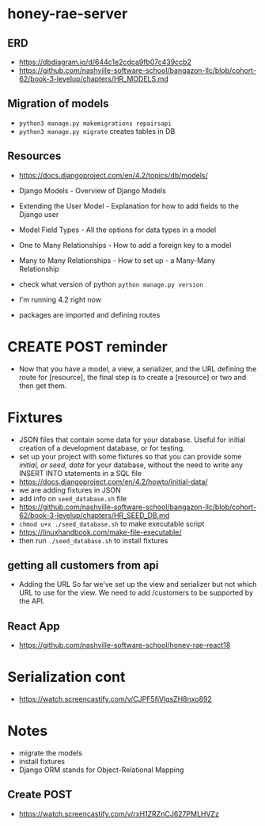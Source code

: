 # honey-rae-server

## ERD
- https://dbdiagram.io/d/644c1e2cdca9fb07c439ccb2
- https://github.com/nashville-software-school/bangazon-llc/blob/cohort-62/book-3-levelup/chapters/HR_MODELS.md

## Migration of models 
- `python3 manage.py makemigrations repairsapi`
- `python3 manage.py migrate` creates tables in DB

## Resources
- https://docs.djangoproject.com/en/4.2/topics/db/models/
- Django Models - Overview of Django Models
- Extending the User Model - Explanation for how to add fields to the Django user
- Model Field Types - All the options for data types in a model
- One to Many Relationships - How to add a foreign key to a model
- Many to Many Relationships - How to set up - a Many-Many Relationship
- check what version of python `python manage.py version` 
- I'm running 4.2 right now

- packages are imported and defining routes

# CREATE POST reminder
- Now that you have a model, a view, a serializer, and the URL defining the route for 
[resource], the final step is to create a [resource] or two and then get them.

# Fixtures
- JSON files that contain some data for your database. Useful for initial creation of a development database, or for testing.
- set up your project with some fixtures so that you can provide some *initial, or seed, data* for your database, without the need to write any INSERT INTO statements in a SQL file
- https://docs.djangoproject.com/en/4.2/howto/initial-data/
- we are adding fixtures in JSON
- add info on `seed_database.sh` file
- https://github.com/nashville-software-school/bangazon-llc/blob/cohort-62/book-3-levelup/chapters/HR_SEED_DB.md
- `chmod u+x ./seed_database.sh` to make executable script
- https://linuxhandbook.com/make-file-executable/
- then run `./seed_database.sh` to install fixtures

## getting all customers from api 
- Adding the URL
So far we’ve set up the view and serializer but not which URL to use for the view. We need to add /customers to be supported by the API.

## React App
- https://github.com/nashville-software-school/honey-rae-react18

# Serialization cont
- https://watch.screencastify.com/v/CJPF5fiVlqsZH8nxo892 

# Notes
- migrate the models 
- install fixtures 
- Django ORM stands for Object-Relational Mapping

## Create POST
- https://watch.screencastify.com/v/rxH1ZRZnCJ627PMLHVZz
